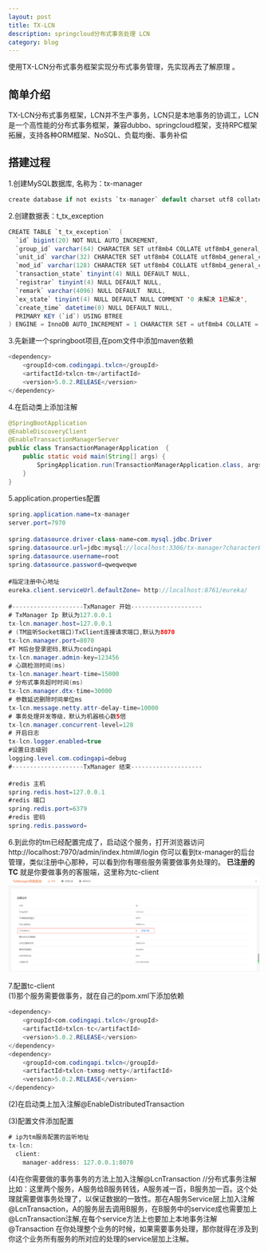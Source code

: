 ```yaml
---
layout: post
title: TX-LCN
description: springcloud分布式事务处理 LCN
category: blog
---
```


使用TX-LCN分布式事务框架实现分布式事务管理，先实现再去了解原理 。

简单介绍
-
TX-LCN分布式事务框架，LCN并不生产事务，LCN只是本地事务的协调工，LCN是一个高性能的分布式事务框架，兼容dubbo、springcloud框架，支持RPC框架拓展，支持各种ORM框架、NoSQL、负载均衡、事务补偿

搭建过程
-
1.创建MySQL数据库, 名称为：tx-manager
```java
create database if not exists `tx-manager` default charset utf8 collate utf8_general_ci;
```

2.创建数据表：t_tx_exception
```java
CREATE TABLE `t_tx_exception`  (
  `id` bigint(20) NOT NULL AUTO_INCREMENT,
  `group_id` varchar(64) CHARACTER SET utf8mb4 COLLATE utf8mb4_general_ci NULL DEFAULT NULL,
  `unit_id` varchar(32) CHARACTER SET utf8mb4 COLLATE utf8mb4_general_ci NULL DEFAULT NULL,
  `mod_id` varchar(128) CHARACTER SET utf8mb4 COLLATE utf8mb4_general_ci NULL DEFAULT NULL,
  `transaction_state` tinyint(4) NULL DEFAULT NULL,
  `registrar` tinyint(4) NULL DEFAULT NULL,
  `remark` varchar(4096) NULL DEFAULT  NULL,
  `ex_state` tinyint(4) NULL DEFAULT NULL COMMENT '0 未解决 1已解决',
  `create_time` datetime(0) NULL DEFAULT NULL,
  PRIMARY KEY (`id`) USING BTREE
) ENGINE = InnoDB AUTO_INCREMENT = 1 CHARACTER SET = utf8mb4 COLLATE = utf8mb4_general_ci ROW_FORMAT = Dynamic;
```

3.先新建一个springboot项目,在pom文件中添加maven依赖
```java
<dependency>
    <groupId>com.codingapi.txlcn</groupId>
    <artifactId>txlcn-tm</artifactId>
    <version>5.0.2.RELEASE</version>
</dependency>
```

4.在启动类上添加注解
```java
@SpringBootApplication
@EnableDiscoveryClient
@EnableTransactionManagerServer
public class TransactionManagerApplication  {
    public static void main(String[] args) {
        SpringApplication.run(TransactionManagerApplication.class, args);
    }
}
```

5.application.properties配置
```java
spring.application.name=tx-manager
server.port=7970

spring.datasource.driver-class-name=com.mysql.jdbc.Driver
spring.datasource.url=jdbc:mysql://localhost:3306/tx-manager?characterEncoding=UTF-8
spring.datasource.username=root
spring.datasource.password=qweqweqwe

#指定注册中心地址
eureka.client.serviceUrl.defaultZone= http://localhost:8761/eureka/

#--------------------TxManager 开始--------------------
# TxManager Ip 默认为127.0.0.1
tx-lcn.manager.host=127.0.0.1
# (TM监听Socket端口)TxClient连接请求端口,默认为8070
tx-lcn.manager.port=8070
#T M后台登录密码,默认为codingapi
tx-lcn.manager.admin-key=123456
# 心跳检测时间(ms)
tx-lcn.manager.heart-time=15000
# 分布式事务超时时间(ms)
tx-lcn.manager.dtx-time=30000
# 参数延迟删除时间单位ms
tx-lcn.message.netty.attr-delay-time=10000
# 事务处理并发等级，默认为机器核心数5倍
tx-lcn.manager.concurrent-level=128
# 开启日志
tx-lcn.logger.enabled=true
#设置日志级别
logging.level.com.codingapi=debug
#--------------------TxManager 结束--------------------

#redis 主机
spring.redis.host=127.0.0.1
#redis 端口
spring.redis.port=6379
#redis 密码
spring.redis.password=
```

6.到此你的tm已经配置完成了，启动这个服务，打开浏览器访问http://localhost:7970/admin/index.html#/login
你可以看到tx-manager的后台管理，类似注册中心那种，可以看到你有哪些服务需要做事务处理的。
<b>已注册的TC</b> 就是你要做事务的客服端，这里称为tc-client
![001](/images/TX-LCN/001.png)

7.配置tc-client<br>
(1)那个服务需要做事务，就在自己的pom.xml下添加依赖
```java
<dependency>
    <groupId>com.codingapi.txlcn</groupId>
    <artifactId>txlcn-tc</artifactId>
    <version>5.0.2.RELEASE</version>
</dependency>
<dependency>
    <groupId>com.codingapi.txlcn</groupId>
    <artifactId>txlcn-txmsg-netty</artifactId>
    <version>5.0.2.RELEASE</version>
</dependency>
```
(2)在启动类上加入注解@EnableDistributedTransaction<br>

(3)配置文件添加配置
```java
# ip为tm服务配置的监听地址
tx-lcn:
  client:
    manager-address: 127.0.0.1:8070
```

(4)在你需要做的事务事务的方法上加入注解@LcnTransaction //分布式事务注解<br>
比如：这里两个服务，A服务给B服务转钱，A服务减一百，B服务加一百。这个处理就需要做事务处理了，以保证数据的一致性。那在A服务Service层上加入注解@LcnTransaction，A的服务层去调用B服务，在B服务中的service成也需要加上@LcnTransaction注解,在每个service方法上也要加上本地事务注解@Transaction
在你处理整个业务的时候，如果需要事务处理，那你就得在涉及到你这个业务所有服务的所对应的处理的service层加上注解。


